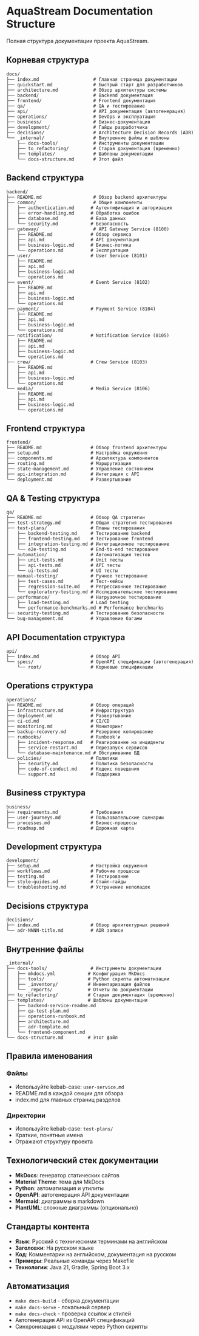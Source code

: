 # AquaStream Documentation Structure

Полная структура документации проекта AquaStream.

## Корневая структура

```
docs/
├── index.md                    # Главная страница документации
├── quickstart.md               # Быстрый старт для разработчиков
├── architecture.md             # Обзор архитектуры системы
├── backend/                    # Backend документация
├── frontend/                   # Frontend документация
├── qa/                         # QA и тестирование
├── api/                        # API документация (автогенерация)
├── operations/                 # DevOps и эксплуатация
├── business/                   # Бизнес-документация
├── development/                # Гайды разработчика
├── decisions/                  # Architecture Decision Records (ADR)
└── _internal/                  # Внутренние файлы и шаблоны
    ├── docs-tools/             # Инструменты документации
    ├── to_refactoring/         # Старая документация (временно)
    ├── templates/              # Шаблоны документации
    └── docs-structure.md       # Этот файл
```

## Backend структура

```
backend/
├── README.md                   # Обзор backend архитектуры
├── common/                     # Общие компоненты
│   ├── authentication.md      # Аутентификация и авторизация
│   ├── error-handling.md      # Обработка ошибок
│   ├── database.md            # База данных
│   └── security.md            # Безопасность
├── gateway/                    # API Gateway Service (8100)
│   ├── README.md              # Обзор сервиса
│   ├── api.md                 # API документация
│   ├── business-logic.md      # Бизнес-логика
│   └── operations.md          # Эксплуатация
├── user/                      # User Service (8101)
│   ├── README.md
│   ├── api.md
│   ├── business-logic.md
│   └── operations.md
├── event/                     # Event Service (8102)
│   ├── README.md
│   ├── api.md
│   ├── business-logic.md
│   └── operations.md
├── payment/                   # Payment Service (8104)
│   ├── README.md
│   ├── api.md
│   ├── business-logic.md
│   └── operations.md
├── notification/              # Notification Service (8105)
│   ├── README.md
│   ├── api.md
│   ├── business-logic.md
│   └── operations.md
├── crew/                      # Crew Service (8103)
│   ├── README.md
│   ├── api.md
│   ├── business-logic.md
│   └── operations.md
└── media/                     # Media Service (8106)
    ├── README.md
    ├── api.md
    ├── business-logic.md
    └── operations.md
```

## Frontend структура

```
frontend/
├── README.md                  # Обзор frontend архитектуры
├── setup.md                   # Настройка окружения
├── components.md              # Архитектура компонентов
├── routing.md                 # Маршрутизация
├── state-management.md        # Управление состоянием
├── api-integration.md         # Интеграция с API
└── deployment.md              # Развертывание
```

## QA & Testing структура

```
qa/
├── README.md                  # Обзор QA стратегии
├── test-strategy.md           # Общая стратегия тестирования
├── test-plans/                # Планы тестирования
│   ├── backend-testing.md     # Тестирование backend
│   ├── frontend-testing.md    # Тестирование frontend
│   ├── integration-testing.md # Интеграционное тестирование
│   └── e2e-testing.md         # End-to-end тестирование
├── automation/                # Автоматизация тестов
│   ├── unit-tests.md          # Unit тесты
│   ├── api-tests.md           # API тесты
│   └── ui-tests.md            # UI тесты
├── manual-testing/            # Ручное тестирование
│   ├── test-cases.md          # Тест-кейсы
│   ├── regression-suite.md    # Регрессионное тестирование
│   └── exploratory-testing.md # Исследовательское тестирование
├── performance/               # Нагрузочное тестирование
│   ├── load-testing.md        # Load testing
│   └── performance-benchmarks.md # Performance benchmarks
├── security-testing.md        # Тестирование безопасности
└── bug-management.md          # Управление багами
```

## API Documentation структура

```
api/
├── index.md                   # Обзор API
└── specs/                     # OpenAPI спецификации (автогенерация)
    └── root/                  # Корневые спецификации
```

## Operations структура

```
operations/
├── README.md                  # Обзор операций
├── infrastructure.md          # Инфраструктура
├── deployment.md              # Развертывание
├── ci-cd.md                   # CI/CD
├── monitoring.md              # Мониторинг
├── backup-recovery.md         # Резервное копирование
├── runbooks/                  # Runbook'и
│   ├── incident-response.md   # Реагирование на инциденты
│   ├── service-restart.md     # Перезапуск сервисов
│   └── database-maintenance.md # Обслуживание БД
└── policies/                  # Политики
    ├── security.md            # Политика безопасности
    ├── code-of-conduct.md     # Кодекс поведения
    └── support.md             # Поддержка
```

## Business структура

```
business/
├── requirements.md            # Требования
├── user-journeys.md           # Пользовательские сценарии
├── processes.md               # Бизнес-процессы
└── roadmap.md                 # Дорожная карта
```

## Development структура

```
development/
├── setup.md                   # Настройка окружения
├── workflows.md               # Рабочие процессы
├── testing.md                 # Тестирование
├── style-guides.md            # Стайл-гайды
└── troubleshooting.md         # Устранение неполадок
```

## Decisions структура

```
decisions/
├── index.md                   # Обзор архитектурных решений
└── adr-NNNN-title.md          # ADR записи
```

## Внутренние файлы

```
_internal/
├── docs-tools/                # Инструменты документации
│   ├── mkdocs.yml            # Конфигурация MkDocs
│   ├── tools/                # Python скрипты автоматизации
│   ├── _inventory/           # Инвентаризация файлов
│   └── _reports/             # Отчеты по документации
├── to_refactoring/           # Старая документация (временно)
├── templates/                # Шаблоны документации
│   ├── backend-service-readme.md
│   ├── qa-test-plan.md
│   ├── operations-runbook.md
│   ├── architecture.md
│   ├── adr-template.md
│   └── frontend-component.md
└── docs-structure.md         # Этот файл
```

## Правила именования

### Файлы
- Используйте kebab-case: `user-service.md`
- README.md в каждой секции для обзора
- index.md для главных страниц разделов

### Директории
- Используйте kebab-case: `test-plans/`
- Краткие, понятные имена
- Отражают структуру проекта

## Технологический стек документации

- **MkDocs**: генератор статических сайтов
- **Material Theme**: тема для MkDocs
- **Python**: автоматизация и утилиты
- **OpenAPI**: автогенерация API документации
- **Mermaid**: диаграммы в markdown
- **PlantUML**: сложные диаграммы (опционально)

## Стандарты контента

- **Язык**: Русский с техническими терминами на английском
- **Заголовки**: На русском языке
- **Код**: Комментарии на английском, документация на русском
- **Примеры**: Реальные команды через Makefile
- **Технологии**: Java 21, Gradle, Spring Boot 3.x

## Автоматизация

- `make docs-build` - сборка документации
- `make docs-serve` - локальный сервер
- `make docs-check` - проверка ссылок и стилей
- Автогенерация API из OpenAPI спецификаций
- Синхронизация с модулями через Python скрипты